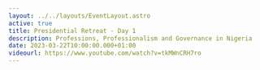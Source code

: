 ```yaml
---
layout: ../../layouts/EventLayout.astro
active: true
title: Presidential Retreat - Day 1
description: Professions, Professionalism and Governance in Nigeria
date: 2023-03-22T10:00:00.000+01:00
videourl: https://www.youtube.com/watch?v=tkMWnCRH7ro
---
```

